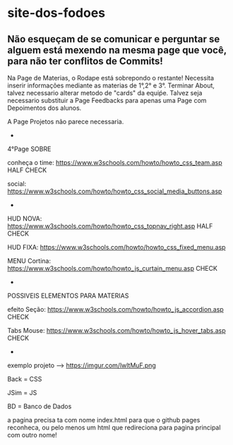# site-dos-fodoes

Não esqueçam de se comunicar e perguntar se alguem está mexendo na mesma page que você,
para não ter conflitos de Commits!
---------------------------------------------------------------------------------------
Na Page de Materias, o Rodape está sobrepondo o restante!
Necessita inserir informações mediante as materias de 1°,2° e 3°.
Terminar About, talvez necessario alterar metodo de "cards" da equiṕe.
Talvez seja necessario substituir a Page Feedbacks para apenas uma Page com Depoimentos
dos alunos.

A Page Projetos não parece necessaria.

-

4°Page SOBRE

conheça o time:
https://www.w3schools.com/howto/howto_css_team.asp  HALF CHECK

social:
https://www.w3schools.com/howto/howto_css_social_media_buttons.asp

-

HUD NOVA:
https://www.w3schools.com/howto/howto_css_topnav_right.asp  HALF CHECK

HUD FIXA:
https://www.w3schools.com/howto/howto_css_fixed_menu.asp

MENU Cortina:
https://www.w3schools.com/howto/howto_js_curtain_menu.asp  CHECK

-
POSSIVEIS ELEMENTOS PARA MATERIAS

efeito Seção:
https://www.w3schools.com/howto/howto_js_accordion.asp  CHECK

Tabs Mouse:
https://www.w3schools.com/howto/howto_js_hover_tabs.asp  CHECK

-

exemplo projeto --> https://imgur.com/lwltMuF.png

Back = CSS

JSim = JS

BD = Banco de Dados

a pagina precisa ta com nome index.html para que o github pages reconheca, ou pelo menos um html que redireciona para pagina principal com outro nome!
